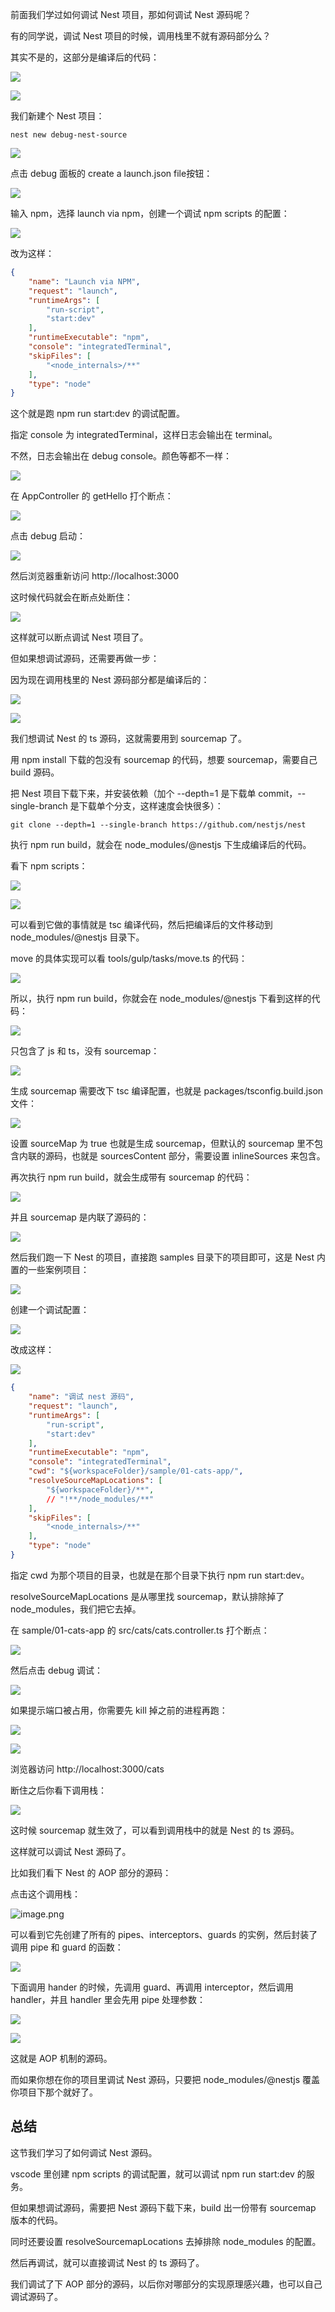 ﻿前面我们学过如何调试 Nest 项目，那如何调试 Nest 源码呢？

有的同学说，调试 Nest 项目的时候，调用栈里不就有源码部分么？

其实不是的，这部分是编译后的代码：

![](./image/第191章—如何调试Nest源码-1.image#?w=1200&h=650&s=130898&e=png&b=29292a.png)

![](./image/第191章—如何调试Nest源码-2.image#?w=2316&h=1060&s=447155&e=png&b=1f1f1f.png)

我们新建个 Nest 项目：

```
nest new debug-nest-source
```
![](./image/第191章—如何调试Nest源码-3.image#?w=896&h=636&s=269487&e=png&b=010101.png)

点击 debug 面板的 create a launch.json file按钮：

![](./image/第191章—如何调试Nest源码-4.image#?w=722&h=618&s=70481&e=png&b=191919.png)

输入 npm，选择 launch via npm，创建一个调试 npm scripts 的配置：

![](./image/第191章—如何调试Nest源码-5.image#?w=1146&h=774&s=411894&e=gif&f=27&b=222222.png)

改为这样：

```json
{
    "name": "Launch via NPM",
    "request": "launch",
    "runtimeArgs": [
        "run-script",
        "start:dev"
    ],
    "runtimeExecutable": "npm",
    "console": "integratedTerminal",
    "skipFiles": [
        "<node_internals>/**"
    ],
    "type": "node"
}
```

这个就是跑 npm run start:dev 的调试配置。

指定 console 为 integratedTerminal，这样日志会输出在 terminal。

不然，日志会输出在 debug console。颜色等都不一样：

![](./image/第191章—如何调试Nest源码-6.image#?w=898&h=306&s=45124&e=png&b=181818.png)

在 AppController 的 getHello 打个断点：

![](./image/第191章—如何调试Nest源码-7.image#?w=908&h=582&s=102402&e=png&b=1f1f1f.png)

点击 debug 启动：

![](./image/第191章—如何调试Nest源码-8.image#?w=2088&h=1334&s=585171&e=gif&f=34&b=1b1b1b.png)

然后浏览器重新访问 http://localhost:3000

这时候代码就会在断点处断住：

![](./image/第191章—如何调试Nest源码-9.image#?w=1936&h=1120&s=350562&e=png&b=1b1b1b.png)

这样就可以断点调试 Nest 项目了。

但如果想调试源码，还需要再做一步：

因为现在调用栈里的 Nest 源码部分都是编译后的：

![](./image/第191章—如何调试Nest源码-10.image#?w=1200&h=650&s=130898&e=png&b=29292a.png)

![](./image/第191章—如何调试Nest源码-11.image#?w=2316&h=1060&s=447155&e=png&b=1f1f1f.png)

我们想调试 Nest 的 ts 源码，这就需要用到 sourcemap 了。

用 npm install 下载的包没有 sourcemap 的代码，想要 sourcemap，需要自己 build 源码。

把 Nest 项目下载下来，并安装依赖（加个 --depth=1 是下载单 commit，--single-branch 是下载单个分支，这样速度会快很多）：

```
git clone --depth=1 --single-branch https://github.com/nestjs/nest
```
执行 npm run build，就会在 node_modules/@nestjs 下生成编译后的代码。

看下 npm scripts：

![](./image/第191章—如何调试Nest源码-12.png)

![](./image/第191章—如何调试Nest源码-13.png)

可以看到它做的事情就是 tsc 编译代码，然后把编译后的文件移动到 node_modules/@nestjs 目录下。

move 的具体实现可以看 tools/gulp/tasks/move.ts 的代码：

![](./image/第191章—如何调试Nest源码-14.png)

所以，执行 npm run build，你就会在 node_modules/@nestjs 下看到这样的代码：

![](./image/第191章—如何调试Nest源码-15.png)

只包含了 js 和 ts，没有 sourcemap：

![](./image/第191章—如何调试Nest源码-16.png)

生成 sourcemap 需要改下 tsc 编译配置，也就是 packages/tsconfig.build.json 文件：

![](./image/第191章—如何调试Nest源码-17.png)

设置 sourceMap 为 true 也就是生成 sourcemap，但默认的 sourcemap 里不包含内联的源码，也就是 sourcesContent 部分，需要设置 inlineSources 来包含。

再次执行 npm run build，就会生成带有 sourcemap 的代码：

![](./image/第191章—如何调试Nest源码-18.png)

并且 sourcemap 是内联了源码的：

![](./image/第191章—如何调试Nest源码-19.png)

然后我们跑一下 Nest 的项目，直接跑 samples 目录下的项目即可，这是 Nest 内置的一些案例项目：

![](./image/第191章—如何调试Nest源码-20.png)

创建一个调试配置：

![](./image/第191章—如何调试Nest源码-21.image#?w=722&h=618&s=70481&e=png&b=191919.png)

改成这样：

![](./image/第191章—如何调试Nest源码-22.image#?w=970&h=816&s=113822&e=png&b=1f1f1f.png)

```json
{
    "name": "调试 nest 源码",
    "request": "launch",
    "runtimeArgs": [
        "run-script",
        "start:dev"
    ],
    "runtimeExecutable": "npm",
    "console": "integratedTerminal",
    "cwd": "${workspaceFolder}/sample/01-cats-app/",
    "resolveSourceMapLocations": [
        "${workspaceFolder}/**",
        // "!**/node_modules/**"
    ],
    "skipFiles": [
        "<node_internals>/**"
    ],
    "type": "node"
}
```
指定 cwd 为那个项目的目录，也就是在那个目录下执行 npm run start:dev。

resolveSourceMapLocations 是从哪里找 sourcemap，默认排除掉了 node_modules，我们把它去掉。

在 sample/01-cats-app 的 src/cats/cats.controller.ts 打个断点：

![](./image/第191章—如何调试Nest源码-23.image#?w=1476&h=748&s=193932&e=png&b=1d1d1d.png)

然后点击 debug 调试：

![](./image/第191章—如何调试Nest源码-24.image#?w=1888&h=1476&s=474869&e=png&b=1a1a1a.png)

如果提示端口被占用，你需要先 kill 掉之前的进程再跑：

![](./image/第191章—如何调试Nest源码-25.image#?w=1334&h=184&s=57323&e=png&b=181818.png)

![](./image/第191章—如何调试Nest源码-26.image#?w=646&h=466&s=79681&e=png&b=191919.png)

浏览器访问 http://localhost:3000/cats

断住之后你看下调用栈：

![](./image/第191章—如何调试Nest源码-27.image#?w=2104&h=1198&s=558249&e=png&b=1a1a1a.png)

这时候 sourcemap 就生效了，可以看到调用栈中的就是 Nest 的 ts 源码。

这样就可以调试 Nest 源码了。

比如我们看下 Nest 的 AOP 部分的源码：

点击这个调用栈：

![image.png](./image/第191章—如何调试Nest源码-28.image#?w=2318&h=844&s=432529&e=png&b=1d1d1d.png)

可以看到它先创建了所有的 pipes、interceptors、guards 的实例，然后封装了调用 pipe 和 guard 的函数：

![](./image/第191章—如何调试Nest源码-29.image#?w=1012&h=1062&s=143708&e=png&b=1f1f1f.png)

下面调用 hander 的时候，先调用 guard、再调用 interceptor，然后调用 handler，并且 handler 里会先用 pipe 处理参数：

![](./image/第191章—如何调试Nest源码-30.image#?w=1110&h=828&s=163438&e=png&b=1f1f1f.png)

![](./image/第191章—如何调试Nest源码-31.image#?w=990&h=400&s=74698&e=png&b=202020.png)

这就是 AOP 机制的源码。

而如果你想在你的项目里调试 Nest 源码，只要把 node_modules/@nestjs 覆盖你项目下那个就好了。

## 总结

这节我们学习了如何调试 Nest 源码。

vscode 里创建 npm scripts 的调试配置，就可以调试 npm run start:dev 的服务。

但如果想调试源码，需要把 Nest  源码下载下来，build 出一份带有 sourcemap 版本的代码。

同时还要设置 resolveSourcemapLocations 去掉排除 node_modules 的配置。

然后再调试，就可以直接调试 Nest 的 ts 源码了。

我们调试了下 AOP 部分的源码，以后你对哪部分的实现原理感兴趣，也可以自己调试源码了。

